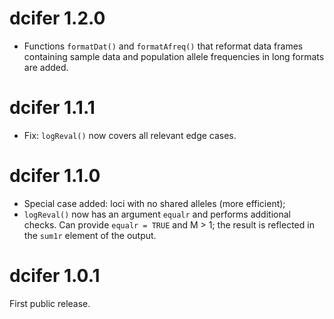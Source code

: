 
# dcifer 1.2.0

- Functions `formatDat()` and `formatAfreq()` that reformat data frames containing sample data and population allele frequencies in long formats are added. 

# dcifer 1.1.1

- Fix: `logReval()` now covers all relevant edge cases. 

# dcifer 1.1.0

- Special case added: loci with no shared alleles (more efficient);
- `logReval()` now has an argument `equalr` and performs additional checks. Can provide `equalr = TRUE` and M > 1; the result is reflected in the `sum1r` element of the output. 

# dcifer 1.0.1

First public release.
